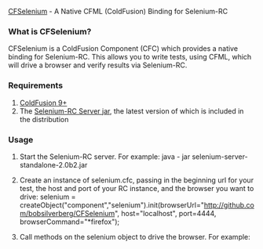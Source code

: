 [CFSelenium](http://github.com/bobsilverberg/CFSelenium) - A Native CFML (ColdFusion) Binding for Selenium-RC

### What is CFSelenium? ###

CFSelenium is a ColdFusion Component (CFC) which provides a native binding for Selenium-RC. This allows you to write tests, using CFML, which will drive a browser and verify results via Selenium-RC.

### Requirements ###

1. [ColdFusion 9+](http://www.coldfusion.com)
2. The [Selenium-RC Server jar](http://seleniumhq.org/download/previous.html#selenium-rc-previous-downloads), the latest version of which is included in the distribution

### Usage ###

1. Start the Selenium-RC server.  For example:
	java - jar selenium-server-standalone-2.0b2.jar

2. Create an instance of selenium.cfc, passing in the beginning url for your test, the host and port of your RC instance, and the browser you want to drive:
	selenium = createObject("component","selenium").init(browserUrl="http://github.com/bobsilverberg/CFSelenium", host="localhost", port=4444, browserCommand="*firefox");

3. Call methods on the selenium object to drive the browser. For example:
